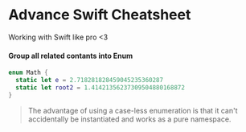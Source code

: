 # Advance Swift Cheatsheet
Working with Swift like pro <3 

#### Group all related contants into Enum 
```swift
enum Math {
  static let e = 2.718281828459045235360287
  static let root2 = 1.41421356237309504880168872
}
```
> The advantage of using a case-less enumeration is that it can't accidentally be instantiated and works as a pure namespace.

